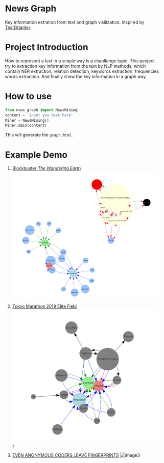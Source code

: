 # News Graph

Key information extration from text and graph visilization. Inspired by [TextGrapher](https://github.com/liuhuanyong/TextGrapher).

# Project Introduction

How to represent a text in a simple way is a chanllenge topic. This peoject try to extraction key information from the text by NLP methods, which contain NER extraction, relation detection, keywords extraction, frequencies words extraction. And finally show the key information in a graph way.

# How to use

```python
from news_graph import NewsMining
content = 'Input you text here'
Miner = NewsMining()
Miner.main(content)
```

This will generate the `graph.html`. 

# Example Demo

1) [Blockbuster *The Wandering Earth*](https://www.theverge.com/2019/2/9/18218479/the-wandering-earth-review-film-china-first-science-fiction-blockbuster-cixin-liu-gravity-the-core)
![image1](IMG2.png)

2) [Tokyo Marathon 2019 Elite Field](https://www.marathon.tokyo/en/news/detail/news_001178.html)
![image](IMG.png)
)

3) [EVEN ANONYMOUS CODERS LEAVE FINGERPRINTS](https://www.wired.com/story/machine-learning-identify-anonymous-code/?utm_campaign=Deep%20Learning%20Weekly&utm_medium=email&utm_source=Revue%20newsletter)
![image3](https://ws3.sinaimg.cn/large/006tNc79gy1g02hulrjx8j30i00pvjuv.jpg)

